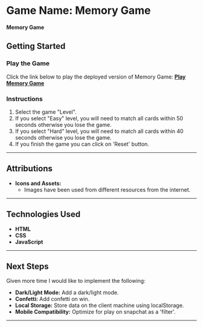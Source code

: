 # Game Name: Memory Game

**Memory Game**



## Getting Started

### Play the Game
Click the link below to play the deployed version of Memory Game:
[**Play Memory Game**](https://sarafaqih.github.io/memory-game/)

### Instructions
1. Select the game "Level".
2. If you select "Easy" level, you will need to match all cards within 50 seconds otherwise you lose the game.
3. If you select "Hard" level, you will need to match all cards within 40 seconds otherwise you lose the game.
4. If you finish the game you can click on 'Reset' button.

---

## Attributions
- **Icons and Assets:**
  - Images have been used from different resources from the internet.

---

## Technologies Used
- **HTML**
- **CSS**
- **JavaScript**

---

## Next Steps
Given more time I would like to implement the following:
- **Dark/Light Mode:** Add a dark/light mode.
- **Confetti:** Add confetti on win.
- **Local Storage:** Store data on the client machine using localStorage.
- **Mobile Compatibility:** Optimize for play on snapchat as a 'filter'.

---